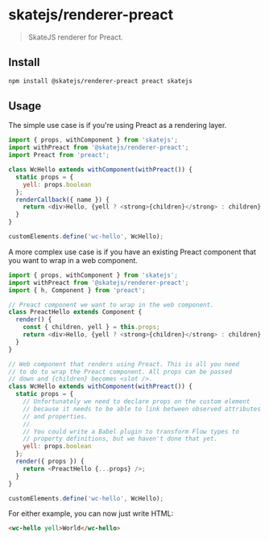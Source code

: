 # skatejs/renderer-preact

> SkateJS renderer for Preact.

## Install

```sh
npm install @skatejs/renderer-preact preact skatejs
```

## Usage

The simple use case is if you're using Preact as a rendering layer.

```js
import { props, withComponent } from 'skatejs';
import withPreact from '@skatejs/renderer-preact';
import Preact from 'preact';

class WcHello extends withComponent(withPreact()) {
  static props = {
    yell: props.boolean
  };
  renderCallback({ name }) {
    return <div>Hello, {yell ? <strong>{children}</strong> : children}!</div>;
  }
}

customElements.define('wc-hello', WcHello);
```

A more complex use case is if you have an existing Preact component that you
want to wrap in a web component.

```js
import { props, withComponent } from 'skatejs';
import withPreact from '@skatejs/renderer-preact';
import { h, Component } from 'preact';

// Preact component we want to wrap in the web component.
class PreactHello extends Component {
  render() {
    const { children, yell } = this.props;
    return <div>Hello, {yell ? <strong>{children}</strong> : children}!</div>;
  }
}

// Web component that renders using Preact. This is all you need
// to do to wrap the Preact component. All props can be passed
// down and {children} becomes <slot />.
class WcHello extends withComponent(withPreact()) {
  static props = {
    // Unfortunately we need to declare props on the custom element
    // because it needs to be able to link between observed attributes
    // and properties.
    //
    // You could write a Babel plugin to transform Flow types to
    // property definitions, but we haven't done that yet.
    yell: props.boolean
  };
  render({ props }) {
    return <PreactHello {...props} />;
  }
}

customElements.define('wc-hello', WcHello);
```

For either example, you can now just write HTML:

```html
<wc-hello yell>World</wc-hello>
```
